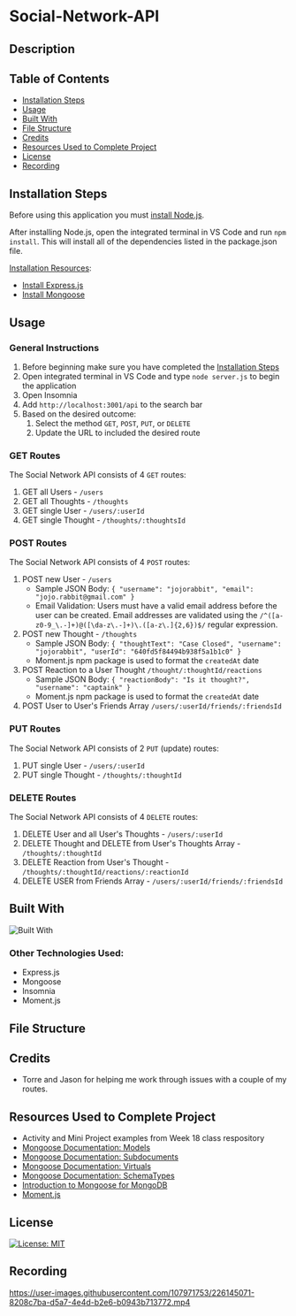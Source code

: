 # Social-Network-API

## Description


## Table of Contents
- [Installation Steps](#installation-steps)
- [Usage](#usage)
- [Built With](#built-with)
- [File Structure](#file-structure)
- [Credits](#credits)
- [Resources Used to Complete Project](#resources-used-to-complete-project)
- [License](#license)
- [Recording](#recording)

## Installation Steps
Before using this application you must [install Node.js](https://nodejs.org/en/).

After installing Node.js, open the integrated terminal in VS Code and run `npm install`.  This will install all of the dependencies listed in the package.json file. 

<u>Installation Resources</u>:
- [Install Express.js](https://expressjs.com/en/starter/installing.html)
- [Install Mongoose](https://www.npmjs.com/package/mongoose)

## Usage

### General Instructions
1. Before beginning make sure you have completed the [Installation Steps](#installation-steps)
2. Open integrated terminal in VS Code and type `node server.js` to begin the application
3. Open Insomnia
4. Add `http://localhost:3001/api` to the search bar
6. Based on the desired outcome:
    1.  Select the method `GET`, `POST`, `PUT`, or `DELETE`
    2.  Update the URL to included the desired route

### GET Routes
The Social Network API consists of 4 `GET` routes: 
1. GET all Users - `/users`
2. GET all Thoughts - `/thoughts`
3. GET single User - `/users/:userId`
4. GET single Thought - `/thoughts/:thoughtsId`

### POST Routes
The Social Network API consists of 4 `POST` routes:
1. POST new User - `/users`
    -   Sample JSON Body: `{ "username": "jojorabbit", "email": "jojo.rabbit@gmail.com" }`
    -   Email Validation: Users must have a valid email address before the user can be created.  Email addresses are validated using the `/^([a-z0-9_\.-]+)@([\da-z\.-]+)\.([a-z\.]{2,6})$/` regular expression.    
2. POST new Thought - `/thoughts`
    -   Sample JSON Body: `{ "thoughtText": "Case Closed", "username": "jojorabbit", "userId": "640fd5f84494b938f5a1b1c0" }`
    -   Moment.js npm package is used to format the `createdAt` date
3. POST Reaction to a User Thought `/thought/:thoughtId/reactions`
    -   Sample JSON Body: `{ "reactionBody": "Is it thought?", "username": "captaink" }`
    -   Moment.js npm package is used to format the `createdAt` date
4. POST User to User's Friends Array `/users/:userId/friends/:friendsId`

### PUT Routes
The Social Network API consists of 2 `PUT` (update) routes:
1. PUT single User - `/users/:userId`
2. PUT single Thought - `/thoughts/:thoughtId`

### DELETE Routes
The Social Network API consists of 4 `DELETE` routes:
1. DELETE User and all User's Thoughts - `/users/:userId`
2. DELETE Thought and DELETE from User's Thoughts Array - `/thoughts/:thoughtId`
3. DELETE Reaction from User's Thought - `/thoughts/:thoughtId/reactions/:reactionId`
4. DELETE USER from Friends Array - `/users/:userId/friends/:friendsId`

## Built With

![Built With](https://skills.thijs.gg/icons?i=js,nodejs,mongodb&theme=dark)

### Other Technologies Used: 
- Express.js
- Mongoose
- Insomnia
- Moment.js

## File Structure

## Credits
- Torre and Jason for helping me work through issues with a couple of my routes.

## Resources Used to Complete Project
- Activity and Mini Project examples from Week 18 class respository
- [Mongoose Documentation: Models](https://mongoosejs.com/docs/models.html)
- [Mongoose Documentation: Subdocuments](https://mongoosejs.com/docs/subdocs.html)
- [Mongoose Documentation: Virtuals](https://mongoosejs.com/docs/tutorials/virtuals.html)
- [Mongoose Documentation: SchemaTypes](https://mongoosejs.com/docs/schematypes.html)
- [Introduction to Mongoose for MongoDB](https://www.freecodecamp.org/news/introduction-to-mongoose-for-mongodb-d2a7aa593c57/)
- [Moment.js](https://momentjs.com/)

## License
[![License: MIT](https://img.shields.io/badge/License-MIT-yellow.svg)](https://opensource.org/licenses/MIT)

## Recording

https://user-images.githubusercontent.com/107971753/226145071-8208c7ba-d5a7-4e4d-b2e6-b0943b713772.mp4






